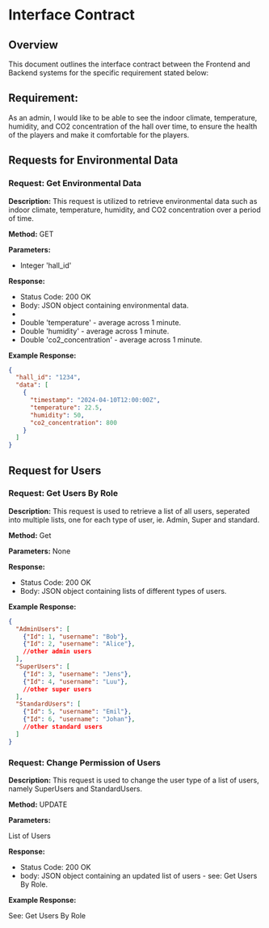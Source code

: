 # Interface Contract

## Overview

This document outlines the interface contract between the Frontend and Backend
systems for the specific requirement stated below:

## **Requirement:**

As an admin, I would like to be able to see the indoor climate, temperature,
humidity, and CO2 concentration of the hall over time, to ensure the health of
the players and make it comfortable for the players.

## Requests for Environmental Data

### Request: Get Environmental Data

**Description:** This request is utilized to retrieve environmental data such as
indoor climate, temperature, humidity, and CO2 concentration over a period of
time.

**Method:** GET

**Parameters:**

- Integer 'hall_id'

**Response:**

- Status Code: 200 OK
- Body: JSON object containing environmental data.
-
- Double 'temperature' - average across 1 minute.
- Double 'humidity' - average across 1 minute.
- Double 'co2_concentration' - average across 1 minute.

**Example Response:**

```json
{
  "hall_id": "1234",
  "data": [
    {
      "timestamp": "2024-04-10T12:00:00Z",
      "temperature": 22.5,
      "humidity": 50,
      "co2_concentration": 800
    }
  ]
}
```


## Request for Users

### Request: Get Users By Role

**Description:** This request is used to retrieve a list of all users, 
seperated into multiple lists, one for each type of user, ie. Admin, 
Super and standard.

**Method:** Get

**Parameters:**
None

**Response:** 

- Status Code: 200 OK
- Body: JSON object containing lists of different types of users.

**Example Response:**

```json
{
  "AdminUsers": [
    {"Id": 1, "username": "Bob"},
    {"Id": 2, "username": "Alice"},
    //other admin users
  ],
  "SuperUsers": [
    {"Id": 3, "username": "Jens"},
    {"Id": 4, "username": "Luu"},
    //other super users
  ],
  "StandardUsers": [
    {"Id": 5, "username": "Emil"},
    {"Id": 6, "username": "Johan"},
    //other standard users
  ]
}
```


### Request: Change Permission of Users

**Description:** This request is used to change the user type of a 
list of users, namely SuperUsers and StandardUsers.

**Method:** UPDATE

**Parameters:**

List of Users

**Response:**

- Status Code: 200 OK
- body: JSON object containing an updated list of users - see:
  Get Users By Role.

**Example Response:**

See: Get Users By Role